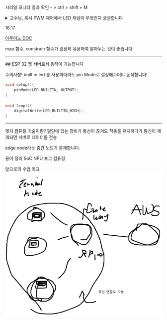 

시리얼 모니터 결과 확인 - >
ctrl + shift + M

<details>
<summary>교수님, 혹시 PWM 제어에서 LED 채널이 무엇인지 궁금합니다
</summary>

박노진 강사[서울_21반]
오후 3:44
channel 당 하나의 제품을 제어한다고 보시면 됩니다.

마치 cpu 코어 개수 같은 개념이라


김동현[서울_21반]
오후 3:45
0 1 2 순서대로 임의로 부여해서 사용하면 되는 것인가요?


박노진 강사[서울_21반]
오후 3:45
channel 이 몇 개 지원하냐에 따라 몇 개의 PWM 제어를 별도로 제어할 수 있는가 를 나타냅니다

넵 0부터 채워 넣는 게 낫겠죠


김동현[서울_21반]
오후 3:46
혹시 몇번까지 있는지는

어떻게 알 수 있나요?


박노진 강사[서울_21반]
오후 3:46
https://www.upesy.com/blogs/tutorials/esp32-pinout-reference-gpio-pins-ultimate-guide

새로운 메시지
여기에는 18개까지 지원이 된다고 나와있습니다


김동현[서울_21반]
오후 3:47
답변 감사합니다!
</details>

16:17

[아두이노 DOC](https://www.arduino.cc/reference/ko/)

map 함수, constrain 함수가 굉장히 유용하여 알아두는 것이 좋습니다

<hr>
## ESP 32
웹 서버로서 동작이 가능합니다

주의사항!
built in led 를 사용하더라도 
pin Mode로 설정해주어야 동작합니다!
```ino
void setup(){
    pinMode(LED_BUILTIN, OUTPUT);
}

void loop(){
    digitalWrite(LED_BUILTIN,HIGH);
}
```

<hr>

엣지 컴퓨팅 기술이란?
말단에 있는 장비가 통신이 끊겨도 작동을 유지하다가 
통신이 재개되면 서버로 데이터를 전송

edge node라는 중간 노드가 존재합니다.

용어 정리
SoC
NPU
포그 컴퓨팅

앞으로의 수업 목표
![img_1.png](img_1.png)
